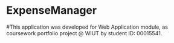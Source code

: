 # ExpenseManager
#This application was developed for Web Application module, as coursework portfolio project @ WIUT by student ID: 00015541.
